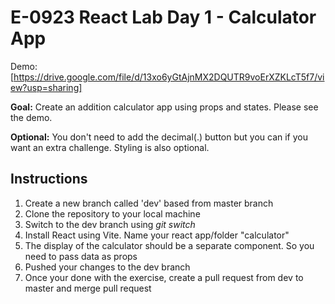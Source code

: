 # E-0923 React Lab Day 1 - Calculator App

Demo: [https://drive.google.com/file/d/13xo6yGtAjnMX2DQUTR9voErXZKLcT5f7/view?usp=sharing]

**Goal:** Create an addition calculator app using props and states. Please see the demo.

**Optional:** You don't need to add the decimal(.) button but you can if you want an extra challenge. Styling is also optional.

## Instructions

1. Create a new branch called 'dev' based from master branch
2. Clone the repository to your local machine
3. Switch to the dev branch using *git switch*
4. Install React using Vite. Name your react app/folder "calculator"
5. The display of the calculator should be a separate component. So you need to pass data as props
6. Pushed your changes to the dev branch
7. Once your done with the exercise, create a pull request from dev to master and merge pull request

